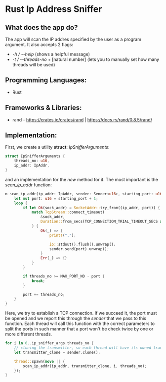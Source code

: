 # Rust Ip Address Sniffer

## What does the app do?
The app will scan the IP addres specified by the user as a program argument. It also accepts 2 flags:
- *-h / --help* (shows a helpful message)
- *-t / --threads-no* + [natural number] (lets you to manually set how many threads will be used)

## Programming Languages:
- Rust

## Frameworks & Libraries:
- rand - https://crates.io/crates/rand | https://docs.rs/rand/0.8.5/rand/

## Implementation:
First, we create a utility **struct**: *IpSnifferArguments*:
```rust
struct IpSnifferArguments {
    threads_no: u16,
    ip_addr: IpAddr,
}
```
and an implementation for the *new* method for it. The most important is the *scan_ip_addr* function:
```rust
n scan_ip_addr(ip_addr: IpAddr, sender: Sender<u16>, starting_port: u16, threads_no: u16) {
    let mut port: u16 = starting_port + 1;
    loop {
        if let Ok(sock_addr) = SocketAddr::try_from((ip_addr, port)) {
            match TcpStream::connect_timeout(
                &sock_addr,
                Duration::from_secs(TCP_CONNECTION_TRIAL_TIMEOUT_SECS as u64)
            ) {
                Ok(_) => {
                    print!(".");

                    io::stdout().flush().unwrap();
                    sender.send(port).unwrap();
                }
                Err(_) => {}
            }
        }

        if threads_no >= MAX_PORT_NO - port {
            break;
        }

        port += threads_no;
    }
}
```
Here, we try to establish a TCP connection. If we succeed it, the port must be opened and we report this through the *sender* that we pass to this function. Each thread will call this function with the correct parameters to split the ports in such manner that a port won't be check twice by one or more different threads.
```rust
for i in 0..ip_sniffer_args.threads_no {
    // cloning the transmitter, so each thread will have its owned transmitter
    let transmitter_clone = sender.clone();

    thread::spawn(move || {
        scan_ip_addr(ip_addr, transmitter_clone, i, threads_no);
    });
}
```
